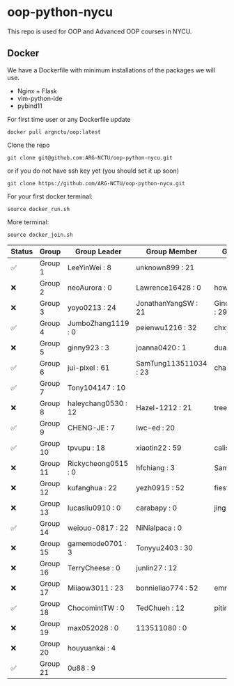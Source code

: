 # oop-python-nycu

This repo is used for OOP and Advanced OOP courses in NYCU.

## Docker

We have a Dockerfile with minimum installations of the packages we will use.
* Nginx + Flask
* vim-python-ide
* pybind11

For first time user or any Dockerfile update
```
docker pull argnctu/oop:latest
```

Clone the repo
```
git clone git@github.com:ARG-NCTU/oop-python-nycu.git
```
or if you do not have ssh key yet (you should set it up soon)
```
git clone https://github.com/ARG-NCTU/oop-python-nycu.git
```

For your first docker terminal:
```
source docker_run.sh
```

More terminal:
```
source docker_join.sh
```

<!--START_SECTION:pytest-->
| Status | Group | Group Leader | Group Member | Group Member.1 |
| ------ | ------ | ------ | ------ | ------ |
| ✅ | Group 1 | LeeYinWei : 8 | unknown899 : 21 |  |
| ❌ | Group 2 | neoAurora : 0 | Lawrence16428 : 0 | howardhung14 : 12 |
| ❌ | Group 3 | yoyo0213 : 24 | JonathanYangSW : 21 | GinoChen113511247 : 29 |
| ✅ | Group 4 | JumboZhang1119 : 0 | peienwu1216 : 32 | chxyuuu : 44 |
| ❌ | Group 5 | ginny923 : 3 | joanna0420 : 1 | dua0505 : 1 |
| ✅ | Group 6 | jui-pixel : 61 | SamTung113511034 : 23 | charles691 : 33 |
| ✅ | Group 7 | Tony104147 : 10 |  |  |
| ❌ | Group 8 | haleychang0530 : 12 | Hazel-1212 : 21 | tree1014 : 0 |
| ✅ | Group 9 | CHENG-JE : 7 | lwc-ed : 20 |  |
| ✅ | Group 10 | tpvupu : 18 | xiaotin22 : 59 | calistayang : 11 |
| ❌ | Group 11 | Rickycheong0515 : 0 | hfchiang : 3 | Samuel11GitHub : 0 |
| ❌ | Group 12 | kufanghua : 22 | yezh0915 : 52 | fiesta0217 : 7 |
| ❌ | Group 13 | lucasliu0910 : 0 | carabapy : 0 | jing1688 : 59 |
| ✅ | Group 14 | weiouo-0817 : 22 | NiNialpaca : 0 |  |
| ❌ | Group 15 | gamemode0701 : 3 | Tonyyu2403 : 30 |  |
| ❌ | Group 16 | TerryCheese : 0 | junlin27 : 12 |  |
| ❌ | Group 17 | Miiaow3011 : 23 | bonnieliao774 : 52 | emmazheng0318 : 0 |
| ✅ | Group 18 | ChocomintTW : 0 | TedChueh : 12 | pitinghsu : 0 |
| ❌ | Group 19 | max052028 : 0 | 113511080 : 0 |  |
| ❌ | Group 20 | houyuankai : 4 |  |  |
| ✅ | Group 21 | 0u88 : 9 |  |  |
<!--END_SECTION:pytest-->